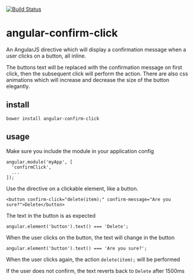 [![Build Status](https://travis-ci.org/DiUS/angular-confirm-click.svg?branch=master)](https://travis-ci.org/DiUS/angular-confirm-click)

angular-confirm-click
=====================

An AngularJS directive which will display a confirmation message when a user clicks on a button, all inline.

The buttons text will be replaced with the confirmation message on first click, then the subsequent click will 
perform the action. There are also css animations which will increase and decrease the size of the button elegantly.

install
-------

```
bower install angular-confirm-click
```

usage
-----

Make sure you include the module in your application config

```
angular.module('myApp', [
  'confirmClick',
  ...
]);
```

Use the directive on a clickable element, like a button.

```
<button confirm-click="delete(item);" confirm-message="Are you sure?">Delete</button>
```

The text in the button is as expected
```
angular.element('button').text() === 'Delete';
```

When the user clicks on the button, the text will change in the button

```
angular.element('button').text() === 'Are you sure?';
```

When the user clicks again, the action `delete(item);` will be performed

If the user does not confirm, the text reverts back to `Delete` after 1500ms 
